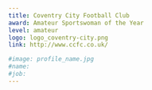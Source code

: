```yaml
---
title: Coventry City Football Club
award: Amateur Sportswoman of the Year
level: amateur
logo: logo_coventry-city.png
link: http://www.ccfc.co.uk/

#image: profile_name.jpg
#name:
#job:
---
```

